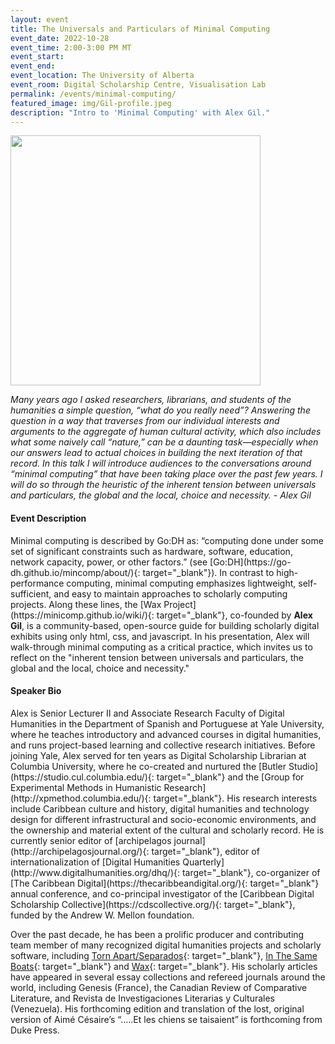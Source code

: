 ```yaml
---
layout: event
title: The Universals and Particulars of Minimal Computing
event_date: 2022-10-28
event_time: 2:00-3:00 PM MT
event_start:
event_end:
event_location: The University of Alberta
event_room: Digital Scholarship Centre, Visualisation Lab
permalink: /events/minimal-computing/
featured_image: img/Gil-profile.jpeg
description: "Intro to 'Minimal Computing' with Alex Gil."
---
```

<div class = "figure">
  <img src="{{ '/img/Gil-profile.jpeg' | absolute_url }}" width="400" />
</div>

<i>Many years ago I asked researchers, librarians, and students of the humanities a simple question, “what do you really need”? Answering the question in a way that traverses from our individual interests and arguments to the aggregate of human cultural activity, which also includes what some naively call “nature,” can be a daunting task—especially when our answers lead to actual choices in building the next iteration of that record. In this talk I will introduce audiences to the conversations around “minimal computing” that have been taking place over the past few years. I will do so through the heuristic of the inherent tension between universals and particulars, the global and the local, choice and necessity. - Alex Gil</i>

<h4>Event Description</h4>
Minimal computing is described by Go:DH as: “computing done under some set of significant constraints such as hardware, software, education, network capacity, power, or other factors.” (see [Go:DH](https://go-dh.github.io/mincomp/about/){: target="_blank"}). In contrast to high-performance computing, minimal computing emphasizes lightweight, self-sufficient, and easy to maintain approaches to scholarly computing projects. Along these lines, the [Wax Project](https://minicomp.github.io/wiki/){: target="_blank"}, co-founded by <b>Alex Gil</b>, is a community-based, open-source guide for building scholarly digital exhibits using only html, css, and javascript. In his presentation, Alex will walk-through minimal computing as a critical practice, which invites us to reflect on the "inherent tension between universals and particulars, the global and the local, choice and necessity."

<h4>Speaker Bio</h4>
Alex is Senior Lecturer II and Associate Research Faculty of Digital Humanities in the Department of Spanish and Portuguese at Yale University, where he teaches introductory and advanced courses in digital humanities, and runs project-based learning and collective research initiatives. Before joining Yale, Alex served for ten years as Digital Scholarship Librarian at Columbia University, where he co-created and nurtured the [Butler Studio](https://studio.cul.columbia.edu/){: target="_blank"} and the [Group for Experimental Methods in Humanistic Research](http://xpmethod.columbia.edu/){: target="_blank"}. His research interests include Caribbean culture and history, digital humanities and technology design for different infrastructural and socio-economic environments, and the ownership and material extent of the cultural and scholarly record. He is currently senior editor of [archipelagos journal](http://archipelagosjournal.org/){: target="_blank"}, editor of internationalization of [Digital Humanities Quarterly](http://www.digitalhumanities.org/dhq/){: target="_blank"}, co-organizer of [The Caribbean Digital](https://thecaribbeandigital.org/){: target="_blank"} annual conference, and co-principal investigator of the [Caribbean Digital Scholarship Collective](https://cdscollective.org/){: target="_blank"}, funded by the Andrew W. Mellon foundation.

Over the past decade, he has been a prolific producer and contributing team member of many recognized digital humanities projects and scholarly software, including [Torn Apart/Separados](http://xpmethod.columbia.edu/torn-apart/volume/1/){: target="_blank"}, [In The Same Boats](http://sameboats.org/){: target="_blank"} and [Wax](https://minicomp.github.io/wax-facets/){: target="_blank"}. His scholarly articles have appeared in several essay collections and refereed journals around the world, including Genesis (France), the Canadian Review of Comparative Literature, and Revista de Investigaciones Literarias y Culturales (Venezuela). His forthcoming edition and translation of the lost, original version of Aimé Césaire’s “…..Et les chiens se taisaient” is forthcoming from Duke Press.